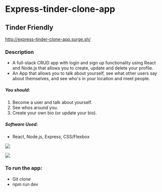 # Express-tinder-clone-app
## Tinder Friendly

http://express-tinder-clone-app.surge.sh/

### Description
* A full-stack CRUD app with login and sign up functionality using React and Node.js that allows you to create, update and delete your profile.
* An App that allows you to talk about yourself, see what other users say about themselves, and see who's in your location and meet people.

##### You should:
1. Become a user and talk about yourself. 
2. See whos around you.
3. Create your own bio (or update your bio).


##### Software Used:
- React, Node.js, Express, CSS/Flexbox

![](https://imgur.com/lxjaSGi.png)

![](https://imgur.com/msDunON.png)

### To run the app:
* Git clone
* npm run dev

